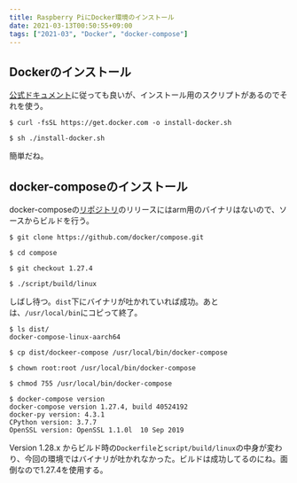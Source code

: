 ```yaml
---
title: Raspberry PiにDocker環境のインストール
date: 2021-03-13T00:50:55+09:00
tags: ["2021-03", "Docker", "docker-compose"]
---
```


## Dockerのインストール

[公式ドキュメント](https://docs.docker.com/engine/install/debian/)に従っても良いが、インストール用のスクリプトがあるのでそれを使う。

```shell
$ curl -fsSL https://get.docker.com -o install-docker.sh

$ sh ./install-docker.sh
```

簡単だね。

## docker-composeのインストール

docker-composeの[リポジトリ](https://github.com/docker/compose.git)のリリースにはarm用のバイナリはないので、ソースからビルドを行う。

```shell
$ git clone https://github.com/docker/compose.git

$ cd compose

$ git checkout 1.27.4

$ ./script/build/linux
```

しばし待つ。`dist`下にバイナリが吐かれていれば成功。あとは、`/usr/local/bin`にコピって終了。

```shell
$ ls dist/
docker-compose-linux-aarch64

$ cp dist/dockeer-compose /usr/local/bin/docker-compose

$ chown root:root /usr/local/bin/docker-compose

$ chmod 755 /usr/local/bin/docker-compose

$ docker-compose version
docker-compose version 1.27.4, build 40524192
docker-py version: 4.3.1
CPython version: 3.7.7
OpenSSL version: OpenSSL 1.1.0l  10 Sep 2019
```

Version 1.28.x からビルド時の`Dockerfile`と`script/build/linux`の中身が変わり、今回の環境ではバイナリが吐かれなかった。ビルドは成功してるのにね。面倒なので1.27.4を使用する。